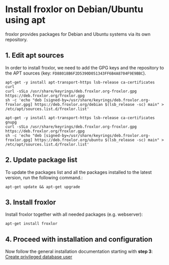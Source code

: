 # Install froxlor on Debian/Ubuntu using apt

froxlor provides packages for Debian and Ubuntu systems via its own repository.

## 1. Edit apt sources

In order to install froxlor, we need to add the GPG keys and the repository to the APT sources (key: `FD88018B6F2D5390D051343FF6B4A8704F9E9BBC`).

<CodeGroup>
  <CodeGroupItem title="Debian" active>

````shell
apt-get -y install apt-transport-https lsb-release ca-certificates curl
curl -sSLo /usr/share/keyrings/deb.froxlor.org-froxlor.gpg https://deb.froxlor.org/froxlor.gpg
sh -c 'echo "deb [signed-by=/usr/share/keyrings/deb.froxlor.org-froxlor.gpg] https://deb.froxlor.org/debian $(lsb_release -sc) main" > /etc/apt/sources.list.d/froxlor.list'
````

  </CodeGroupItem>
  <CodeGroupItem title="Ubuntu">

````shell
apt-get -y install apt-transport-https lsb-release ca-certificates gnupg
curl -sSLo /usr/share/keyrings/deb.froxlor.org-froxlor.gpg https://deb.froxlor.org/froxlor.gpg
sh -c 'echo "deb [signed-by=/usr/share/keyrings/deb.froxlor.org-froxlor.gpg] https://deb.froxlor.org/ubuntu $(lsb_release -sc) main" > /etc/apt/sources.list.d/froxlor.list'
````

  </CodeGroupItem>
</CodeGroup>

## 2. Update package list

To update the packages list and all the packages installed to the latest version, run the following command.:

````shell
apt-get update && apt-get upgrade
````

## 3. Install froxlor

Install froxlor together with all needed packages (e.g. webserver):

````shell
apt-get install froxlor
````

## 4. Proceed with installation and configuration

Now follow the general installation documentation starting with **step 3**: [Create privileged database user](tarball#create-froxroot)
